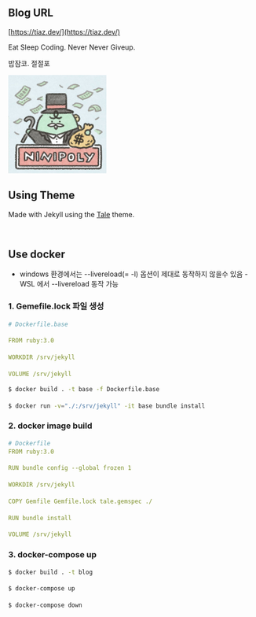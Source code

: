 
## Blog URL
[https://tiaz.dev/](https://tiaz.dev/)

Eat Sleep Coding. Never Never Giveup.

밥잠코. 절절포

<img src="./assets/img/zo.jpg" width="200" height="200"/>

<br/>


## Using Theme
Made with Jekyll using the [Tale](https://github.com/chesterhow/tale) theme.

<br/>

## Use docker

- windows 환경에서는 --livereload(= -l) 옵션이 제대로 동작하지 않을수 있음
-WSL 에서 --livereload 동작 가능

### 1. Gemefile.lock 파일 생성

```yml
# Dockerfile.base

FROM ruby:3.0

WORKDIR /srv/jekyll

VOLUME /srv/jekyll
```

```bash
$ docker build . -t base -f Dockerfile.base

$ docker run -v="./:/srv/jekyll" -it base bundle install
```

### 2. docker image build

```yml
# Dockerfile
FROM ruby:3.0

RUN bundle config --global frozen 1

WORKDIR /srv/jekyll

COPY Gemfile Gemfile.lock tale.gemspec ./

RUN bundle install

VOLUME /srv/jekyll
```

### 3. docker-compose up

```bash
$ docker build . -t blog

$ docker-compose up

$ docker-compose down
```
